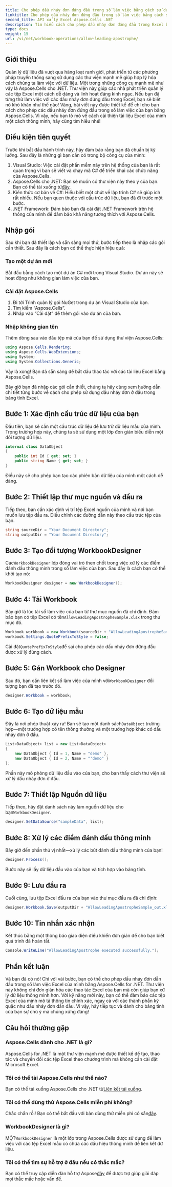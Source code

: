 ```yaml
---
title: Cho phép dấu nháy đơn đứng đầu trong sổ làm việc bằng cách sử dụng Aspose.Cells
linktitle: Cho phép dấu nháy đơn đứng đầu trong sổ làm việc bằng cách sử dụng Aspose.Cells
second_title: API xử lý Excel Aspose.Cells .NET
description: Tìm hiểu cách cho phép dấu nháy đơn đứng đầu trong Excel bằng Aspose.Cells cho .NET. Hướng dẫn đơn giản có kèm ví dụ về mã, mẹo và câu hỏi thường gặp.
type: docs
weight: 15
url: /vi/net/workbook-operations/allow-leading-apostrophe/
---
```

## Giới thiệu
Quản lý dữ liệu đã vượt qua hàng loạt ranh giới, phát triển từ các phương pháp truyền thống sang sử dụng các thư viện mạnh mẽ giúp hợp lý hóa cách chúng ta làm việc với dữ liệu. Một trong những công cụ mạnh mẽ như vậy là Aspose.Cells cho .NET. Thư viện này giúp các nhà phát triển quản lý các tệp Excel một cách dễ dàng và linh hoạt đáng kinh ngạc. Nếu bạn đã từng thử làm việc với các dấu nháy đơn đứng đầu trong Excel, bạn sẽ biết nó khó khăn như thế nào! Vâng, bài viết này được thiết kế để chỉ cho bạn cách cho phép các dấu nháy đơn đứng đầu trong sổ làm việc của bạn bằng Aspose.Cells. Vì vậy, nếu bạn tò mò về cách cải thiện tài liệu Excel của mình một cách thông minh, hãy cùng tìm hiểu nhé!
## Điều kiện tiên quyết
Trước khi bắt đầu hành trình này, hãy đảm bảo rằng bạn đã chuẩn bị kỹ lưỡng. Sau đây là những gì bạn cần có trong bộ công cụ của mình:
1. Visual Studio: Việc cài đặt phần mềm này trên hệ thống của bạn là rất quan trọng vì bạn sẽ viết và chạy mã C# để triển khai các chức năng của Aspose.Cells.
2.  Aspose.Cells cho .NET: Bạn sẽ muốn có thư viện này theo ý của bạn. Bạn có thể tải xuống từ[đây](https://releases.aspose.com/cells/net/).
3. Kiến thức cơ bản về C#: Hiểu biết một chút về lập trình C# sẽ giúp ích rất nhiều. Nếu bạn quen thuộc với cấu trúc dữ liệu, bạn đã đi trước một bước.
4. .NET Framework: Đảm bảo bạn đã cài đặt .NET Framework trên hệ thống của mình để đảm bảo khả năng tương thích với Aspose.Cells.
## Nhập gói
Sau khi bạn đã thiết lập và sẵn sàng mọi thứ, bước tiếp theo là nhập các gói cần thiết. Sau đây là cách bạn có thể thực hiện hiệu quả:
### Tạo một dự án mới
Bắt đầu bằng cách tạo một dự án C# mới trong Visual Studio. Dự án này sẽ hoạt động như không gian làm việc của bạn.
### Cài đặt Aspose.Cells
1. Đi tới Trình quản lý gói NuGet trong dự án Visual Studio của bạn.
2. Tìm kiếm “Aspose.Cells”.
3. Nhấp vào “Cài đặt” để thêm gói vào dự án của bạn.
### Nhập không gian tên
Thêm dòng sau vào đầu tệp mã của bạn để sử dụng thư viện Aspose.Cells:
```csharp
using Aspose.Cells.Rendering;
using Aspose.Cells.WebExtensions;
using System;
using System.Collections.Generic;
```
Vậy là xong! Bạn đã sẵn sàng để bắt đầu thao tác với các tài liệu Excel bằng Aspose.Cells.

Bây giờ bạn đã nhập các gói cần thiết, chúng ta hãy cùng xem hướng dẫn chi tiết từng bước về cách cho phép sử dụng dấu nháy đơn ở đầu trong bảng tính Excel.
## Bước 1: Xác định cấu trúc dữ liệu của bạn
Đầu tiên, bạn sẽ cần một cấu trúc dữ liệu để lưu trữ dữ liệu mẫu của mình. Trong trường hợp này, chúng ta sẽ sử dụng một lớp đơn giản biểu diễn một đối tượng dữ liệu.
```csharp
internal class DataObject
{
    public int Id { get; set; }
    public string Name { get; set; }
}
```
Điều này sẽ cho phép bạn tạo các phiên bản dữ liệu của mình một cách dễ dàng.
## Bước 2: Thiết lập thư mục nguồn và đầu ra
Tiếp theo, bạn cần xác định vị trí tệp Excel nguồn của mình và nơi bạn muốn lưu tệp đầu ra. Điều chỉnh các đường dẫn này theo cấu trúc tệp của bạn.
```csharp
string sourceDir = "Your Document Directory";
string outputDir = "Your Document Directory";
```
## Bước 3: Tạo đối tượng WorkbookDesigner
 Các`WorkbookDesigner` lớp đóng vai trò then chốt trong việc xử lý các điểm đánh dấu thông minh trong sổ làm việc của bạn. Sau đây là cách bạn có thể khởi tạo nó:
```csharp
WorkbookDesigner designer = new WorkbookDesigner();
```
## Bước 4: Tải Workbook
 Bây giờ là lúc tải sổ làm việc của bạn từ thư mục nguồn đã chỉ định. Đảm bảo bạn có tệp Excel có tên`AllowLeadingApostropheSample.xlsx` trong thư mục đó.
```csharp
Workbook workbook = new Workbook(sourceDir + "AllowLeadingApostropheSample.xlsx");
workbook.Settings.QuotePrefixToStyle = false;
```
 Cài đặt`QuotePrefixToStyle`để sai cho phép các dấu nháy đơn đứng đầu được xử lý đúng cách. 
## Bước 5: Gán Workbook cho Designer
 Sau đó, bạn cần liên kết sổ làm việc của mình với`WorkbookDesigner` đối tượng bạn đã tạo trước đó.
```csharp
designer.Workbook = workbook;
```
## Bước 6: Tạo dữ liệu mẫu
 Đây là nơi phép thuật xảy ra! Bạn sẽ tạo một danh sách`DataObject` trường hợp—một trường hợp có tên thông thường và một trường hợp khác có dấu nháy đơn ở đầu. 
```csharp
List<DataObject> list = new List<DataObject>
{
    new DataObject { Id = 1, Name = "demo" },
    new DataObject { Id = 2, Name = "'demo" }
};
```
Phần này mô phỏng dữ liệu đầu vào của bạn, cho bạn thấy cách thư viện sẽ xử lý dấu nháy đơn ở đầu.
## Bước 7: Thiết lập Nguồn dữ liệu
 Tiếp theo, hãy đặt danh sách này làm nguồn dữ liệu cho bạn`WorkbookDesigner`.
```csharp
designer.SetDataSource("sampleData", list);
```
## Bước 8: Xử lý các điểm đánh dấu thông minh
Bây giờ đến phần thú vị nhất—xử lý các bút đánh dấu thông minh của bạn!
```csharp
designer.Process();
```
Bước này sẽ lấy dữ liệu đầu vào của bạn và tích hợp vào bảng tính.
## Bước 9: Lưu đầu ra
Cuối cùng, lưu tệp Excel đầu ra của bạn vào thư mục đầu ra đã chỉ định:
```csharp
designer.Workbook.Save(outputDir + "AllowLeadingApostropheSample_out.xlsx");
```
## Bước 10: Tin nhắn xác nhận
Kết thúc bằng một thông báo giao diện điều khiển đơn giản để cho bạn biết quá trình đã hoàn tất.
```csharp
Console.WriteLine("AllowLeadingApostrophe executed successfully.");
```
## Phần kết luận
Và bạn đã có nó! Chỉ với vài bước, bạn có thể cho phép dấu nháy đơn dẫn đầu trong sổ làm việc Excel của mình bằng Aspose.Cells for .NET. Thư viện này không chỉ đơn giản hóa các thao tác Excel của bạn mà còn giúp bạn xử lý dữ liệu thông minh hơn.
Với kỹ năng mới này, bạn có thể đảm bảo các tệp Excel của mình mô tả thông tin chính xác, ngay cả với các thành phần kỳ quặc như dấu nháy đơn dẫn đầu. Vì vậy, hãy tiếp tục và dành cho bảng tính của bạn sự chú ý mà chúng xứng đáng!
## Câu hỏi thường gặp
### Aspose.Cells dành cho .NET là gì?  
Aspose.Cells for .NET là một thư viện mạnh mẽ được thiết kế để tạo, thao tác và chuyển đổi các tệp Excel theo chương trình mà không cần cài đặt Microsoft Excel.
### Tôi có thể tải Aspose.Cells như thế nào?  
 Bạn có thể tải xuống Aspose.Cells cho .NET từ[Liên kết tải xuống](https://releases.aspose.com/cells/net/).
### Tôi có thể dùng thử Aspose.Cells miễn phí không?  
 Chắc chắn rồi! Bạn có thể bắt đầu với bản dùng thử miễn phí có sẵn[đây](https://releases.aspose.com/).
### WorkbookDesigner là gì?  
 MỘT`WorkbookDesigner` là một lớp trong Aspose.Cells được sử dụng để làm việc với các tệp Excel mẫu có chứa các dấu hiệu thông minh để liên kết dữ liệu.
### Tôi có thể tìm sự hỗ trợ ở đâu nếu có thắc mắc?  
 Bạn có thể truy cập diễn đàn hỗ trợ Aspose[đây](https://forum.aspose.com/c/cells/9) để được trợ giúp giải đáp mọi thắc mắc hoặc vấn đề.